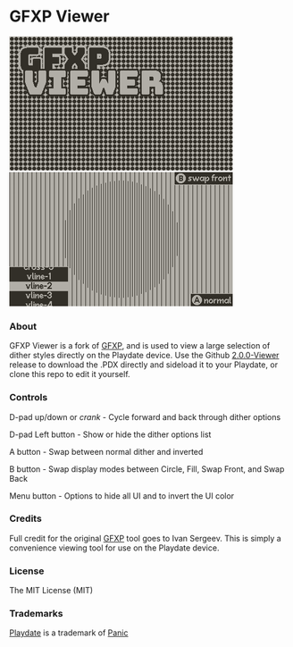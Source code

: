 # GFXP Viewer

![launcherImage](Source/system/images/launchImage.png)
![launcherImage](Source/system/images/other/2.gif)

### About
GFXP Viewer is a fork of [GFXP](https://github.com/ivansergeev/gfxp), and is used to view a large selection of dither styles directly on the Playdate device. Use the Github [2.0.0-Viewer](link) release to download the .PDX directly and sideload it to your Playdate, or clone this repo to edit it yourself.

### Controls

D-pad up/down or *crank* - Cycle forward and back through dither options

D-pad Left button - Show or hide the dither options list

A button - Swap between normal dither and inverted

B button - Swap display modes between Circle, Fill, Swap Front, and Swap Back

Menu button - Options to hide all UI and to invert the UI color

 
### Credits

Full credit for the original [GFXP](https://github.com/ivansergeev/gfxp) tool goes to Ivan Sergeev. This is simply a convenience viewing tool for use on the Playdate device.

### License

The MIT License (MIT)

### Trademarks

[Playdate](https://play.date/) is a trademark of [Panic](https://panic.com/)